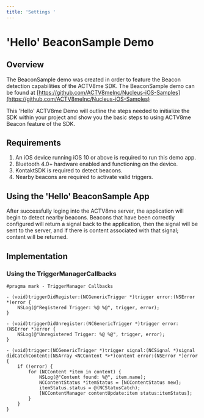 ```yaml
---
title: 'Settings '
---
```

# 'Hello' BeaconSample Demo

## Overview
The BeaconSample demo was created in order to feature the Beacon detection capabilities of the ACTV8me SDK. The BeaconSample demo can be found at [https://github.com/ACTV8meInc/Nucleus-iOS-Samples](https://github.com/ACTV8meInc/Nucleus-iOS-Samples)

This 'Hello' ACTV8me Demo will outline the steps needed to initialize the SDK within your project and show you the basic steps to using ACTV8me Beacon feature of the SDK.

## Requirements
1. An iOS device running iOS 10 or above is required to run this demo app.
2. Bluetooth 4.0+ hardware enabled and functioning on the device.
3. KontaktSDK is required to detect beacons.
4. Nearby beacons are required to activate valid triggers.

## Using the 'Hello' BeaconSample App
After successfully loging into the ACTV8me server, the application will begin to detect nearby beacons. Beacons that have been correctly configured will return a signal back to the application, then the signal will be sent to the server, and if there is content associated with that signal; content will be returned.

## Implementation

### Using the TriggerManagerCallbacks
```objc
#pragma mark - TriggerManager Callbacks

- (void)triggerDidRegister:(NCGenericTrigger *)trigger error:(NSError *)error {
    NSLog(@"Registered Trigger: %@ %@", trigger, error);
}

- (void)triggerDidUnregister:(NCGenericTrigger *)trigger error:(NSError *)error {
    NSLog(@"Unregistered Trigger: %@ %@", trigger, error);
}

- (void)trigger:(NCGenericTrigger *)trigger signal:(NCSignal *)signal didCatchContent:(NSArray <NCContent *>*)content error:(NSError *)error {
    if (!error) {
        for (NCContent *item in content) {
            NSLog(@"Content found: %@", item.name);
            NCContentStatus *itemStatus = [NCContentStatus new];
            itemStatus.status = @(NCStatusCatch);
            [NCContentManager contentUpdate:item status:itemStatus];
        }
    }
}
```
